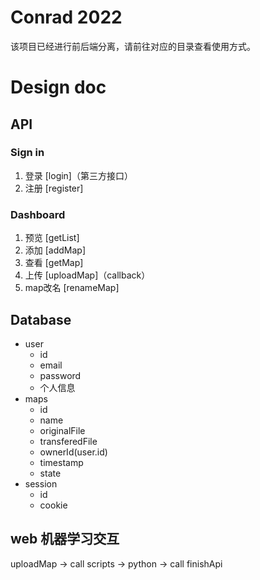 # Conrad 2022

该项目已经进行前后端分离，请前往对应的目录查看使用方式。

# Design doc

## API
### Sign in
1. 登录 [login]（第三方接口）
2. 注册 [register]

### Dashboard
1. 预览 [getList]
2. 添加 [addMap]
3. 查看 [getMap]
4. 上传 [uploadMap]（callback）
5. map改名 [renameMap]

## Database
- user
  - id
  - email
  - password
  - 个人信息
- maps
  - id
  - name
  - originalFile
  - transferedFile
  - ownerId(user.id)
  - timestamp
  - state
- session
  - id
  - cookie

## web 机器学习交互
uploadMap -> call scripts -> python -> call finishApi
